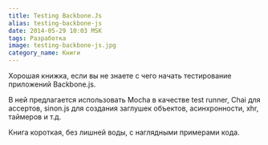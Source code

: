 ```yaml
---
title: Testing Backbone.Js
alias: testing-backbone-js
date: 2014-05-29 10:03 MSK
tags: Разработка
image: testing-backbone-js.jpg
category_name: Книги
---
```


Хорошая книжка, если вы не знаете с чего начать тестирование приложений Backbone.js.

В ней предлагается использовать Mocha в качестве test runner, Chai для ассертов, sinon.js для создания заглушек объектов, асинхронности, xhr, таймеров и т.д.

Книга короткая, без лишней воды, с наглядными примерами кода.

